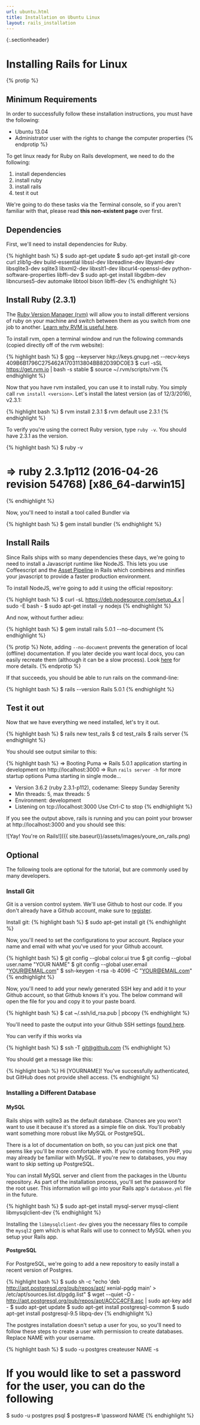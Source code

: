 ```yaml
---
url: ubuntu.html
title: Installation on Ubuntu Linux
layout: rails_installation
---
```


{:.sectionheader}
# Installing Rails for Linux

{% protip %}
## Minimum Requirements
In order to successfully follow these installation instructions, you must have the following:

* Ubuntu 13.04
* Administrator user with the rights to change the computer properties
{% endprotip %}

To get linux ready for Ruby on Rails development, we need to do the following:

1. install dependencies
1. install ruby
1. install rails
1. test it out

We're going to do these tasks via the Terminal console, so if you aren't familiar with that, please read **this non-existent page** over first.

## Dependencies

First, we'll need to install dependencies for Ruby.

{% highlight bash %}
   $ sudo apt-get update
   $ sudo apt-get install git-core curl zlib1g-dev build-essential libssl-dev libreadline-dev libyaml-dev libsqlite3-dev sqlite3 libxml2-dev libxslt1-dev libcurl4-openssl-dev python-software-properties libffi-dev
   $ sudo apt-get install libgdbm-dev libncurses5-dev automake libtool bison libffi-dev
{% endhighlight %}

## Install Ruby (2.3.1)

The [Ruby Version Manager (rvm)](http://rvm.io/) will allow you to install different versions of ruby on your machine and switch between them as you switch from one job to another. [Learn why RVM is useful here](https://code.tutsplus.com/articles/why-you-should-use-rvm--net-19529).

To install rvm, open a terminal window and run the following commands (copied directly off of the rvm website):

{% highlight bash %}
   $ gpg --keyserver hkp://keys.gnupg.net --recv-keys 409B6B1796C275462A1703113804BB82D39DC0E3
   $ curl -sSL https://get.rvm.io | bash -s stable
   $ source ~/.rvm/scripts/rvm
{% endhighlight %}

Now that you have rvm installed, you can use it to install ruby.  You simply call `rvm install <version>`.  Let's install the latest version (as of 12/3/2016), v2.3.1:

{% highlight bash %}
  $ rvm install 2.3.1
  $ rvm default use 2.3.1
{% endhighlight %}

To verify you're using the correct Ruby version, type `ruby -v`. You should have 2.3.1 as the version.

{% highlight bash %}
  $ ruby -v
  # => ruby 2.3.1p112 (2016-04-26 revision 54768) [x86_64-darwin15]
{% endhighlight %}

Now, you'll need to install a tool called Bundler via

{% highlight bash %}
   $ gem install bundler
{% endhighlight %}

## Install Rails

Since Rails ships with so many dependencies these days, we're going to need to install a Javascript runtime like NodeJS. This lets you use Coffeescript and the [Asset Pipeline](http://guides.rubyonrails.org/asset_pipeline.html) in Rails which combines and minifies your javascript to provide a faster production environment.

To install NodeJS, we're going to add it using the official repository:

{% highlight bash %}
   $ curl -sL https://deb.nodesource.com/setup_4.x | sudo -E bash -
   $ sudo apt-get install -y nodejs
{% endhighlight %}

And now, without further adieu:

{% highlight bash %}
  $ gem install rails 5.0.1 --no-document
{% endhighlight %}

{% protip %}
Note, adding `--no-document` prevents the generation of local (offline) documentation.  If you later decide you want local docs, you can easily recreate them (although it can be a slow process).  Look [here](http://blog.honeybadger.io/how-to-globally-disable-rdoc-and-ri-during-gem-installs/) for more details.
{% endprotip %}

If that succeeds, you should be able to run rails on the command-line:

{% highlight bash %}
  $ rails --version
  Rails 5.0.1
{% endhighlight %}

## Test it out

Now that we have everything we need installed, let's try it out.

{% highlight bash %}
  $ rails new test_rails
  $ cd test_rails
  $ rails server
{% endhighlight %}

You should see output similar to this:

{% highlight bash %}
  => Booting Puma
  => Rails 5.0.1 application starting in development on http://localhost:3000
  => Run `rails server -h` for more startup options
  Puma starting in single mode...
  * Version 3.6.2 (ruby 2.3.1-p112), codename: Sleepy Sunday Serenity
  * Min threads: 5, max threads: 5
  * Environment: development
  * Listening on tcp://localhost:3000
  Use Ctrl-C to stop
{% endhighlight %}

If you see the output above, rails is running and you can point your browser at http://localhost:3000 and you should see this:

![Yay! You're on Rails!]({{ site.baseurl}}/assets/images/youre_on_rails.png)

## Optional

The following tools are optional for the tutorial, but are commonly used by many developers.

### Install Git

Git is a version control system. We'll use Github to host our code. If you don't already have a Github account, make sure to [register](https://github.com/).

Install git:
{% highlight bash %}
   $ sudo apt-get install git
{% endhighlight %}

Now, you'll need to set the configurations to your account. Replace your name and email with what you've used for your Github account.

{% highlight bash %}
   $ git config --global color.ui true
   $ git config --global user.name "YOUR NAME"
   $ git config --global user.email "YOUR@EMAIL.com"
   $ ssh-keygen -t rsa -b 4096 -C "YOUR@EMAIL.com"
{% endhighlight %}

Now, you'll need to add your newly generated SSH key and add it to your Github account, so that Github knows it's you. The below command will open the file for you and copy it to your paste board.

{% highlight bash %}
   $ cat ~/.ssh/id_rsa.pub | pbcopy
{% endhighlight %}

You'll need to paste the output into your Github SSH settings [found here](https://github.com/settings/ssh).

You can verify if this works via

{% highlight bash %}
   $ ssh -T git@github.com
{% endhighlight %}

You should get a message like this:

{% highlight bash %}
   Hi [YOURNAME]! You've successfully authenticated, but GitHub does not provide shell access.
{% endhighlight %}

### Installing a Different Database

#### MySQL

Rails ships with sqlite3 as the default database. Chances are you won't want to use it because it's stored as a simple file on disk. You'll probably want something more robust like MySQL or PostgreSQL.

There is a lot of documentation on both, so you can just pick one that seems like you'll be more comfortable with. If you're coming from PHP, you may already be familiar with MySQL. If you're new to databases, you may want to skip setting up PostgreSQL.

You can install MySQL server and client from the packages in the Ubuntu repository. As part of the installation process, you'll set the password for the root user. This information will go into your Rails app's `database.yml` file in the future.

{% highlight bash %}
   $ sudo apt-get install mysql-server mysql-client libmysqlclient-dev
{% endhighlight %}

Installing the `libmysqlclient-dev` gives you the necessary files to compile the `mysql2` gem which is what Rails will use to connect to MySQL when you setup your Rails app.

#### PostgreSQL

For PostgreSQL, we're going to add a new repository to easily install a recent version of Postgres.

{% highlight bash %}
   $ sudo sh -c "echo 'deb http://apt.postgresql.org/pub/repos/apt/ xenial-pgdg main' > /etc/apt/sources.list.d/pgdg.list"
   $ wget --quiet -O - http://apt.postgresql.org/pub/repos/apt/ACCC4CF8.asc | sudo apt-key add -
   $ sudo apt-get update
   $ sudo apt-get install postgresql-common
   $ sudo apt-get install postgresql-9.5 libpq-dev
{% endhighlight %}

The postgres installation doesn't setup a user for you, so you'll need to follow these steps to create a user with permission to create databases. Replace NAME with your username.

{% highlight bash %}
   $ sudo -u postgres createuser NAME -s

   # If you would like to set a password for the user, you can do the following
   $ sudo -u postgres psql
   $ postgres=# \password NAME
{% endhighlight %}
